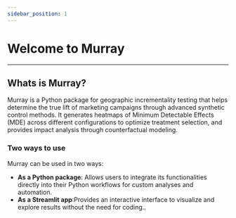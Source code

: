 ```yaml
---
sidebar_position: 1
---
```


# Welcome to Murray
---

## Whats is Murray?

Murray is a Python package for geographic incrementality testing that helps determine the true lift of marketing campaigns through advanced synthetic control methods. It generates heatmaps of Minimum Detectable Effects (MDE) across different configurations to optimize treatment selection, and provides impact analysis through counterfactual modeling.

### Two ways to use 

Murray can be used in two ways:

- **As a Python package**:  Allows users to integrate its functionalities directly into their Python workflows for custom analyses and automation.
- **As a Streamlit app**:Provides an interactive interface to visualize and explore results without the need for coding..

